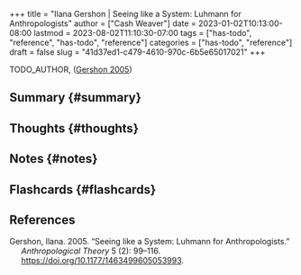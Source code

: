 +++
title = "Ilana Gershon | Seeing like a System: Luhmann for Anthropologists"
author = ["Cash Weaver"]
date = 2023-01-02T10:13:00-08:00
lastmod = 2023-08-02T11:10:30-07:00
tags = ["has-todo", "reference", "has-todo", "reference"]
categories = ["has-todo", "reference"]
draft = false
slug = "41d37ed1-c479-4610-970c-6b5e65017021"
+++

TODO_AUTHOR, (<a href="#citeproc_bib_item_1">Gershon 2005</a>)


## Summary {#summary}


## Thoughts {#thoughts}


## Notes {#notes}


## Flashcards {#flashcards}

## References

<style>.csl-entry{text-indent: -1.5em; margin-left: 1.5em;}</style><div class="csl-bib-body">
  <div class="csl-entry"><a id="citeproc_bib_item_1"></a>Gershon, Ilana. 2005. “Seeing like a System: Luhmann for Anthropologists.” <i>Anthropological Theory</i> 5 (2): 99–116. <a href="https://doi.org/10.1177/1463499605053993">https://doi.org/10.1177/1463499605053993</a>.</div>
</div>

